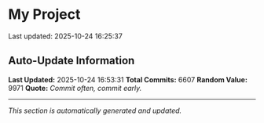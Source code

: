 # My Project


Last updated: 2025-10-24 16:25:37






















































































































































































































































































































































































































































































































































































































































































































































































































































































































































































































































































































































































































































































































































































































































































































































































































































































































































































































































































































































































































































































































































































































































































































































































































































































































































































































































































































































































































































































































































































































































































































































































































































































































































































































































































































































































































































































































































































































































































































































































































































































































































































































































































































































































































































































































































































































































































































































































































































































































































































































































































































































































































































































































































































































































































































































































































































































































































































































































































































































































































































































































































































































































































































































































































































































































































































































































































































































































































































































































































































































































































































































































































































































## Auto-Update Information

**Last Updated:** 2025-10-24 16:53:31
**Total Commits:** 6607
**Random Value:** 9971
**Quote:** _Commit often, commit early._

---
_This section is automatically generated and updated._